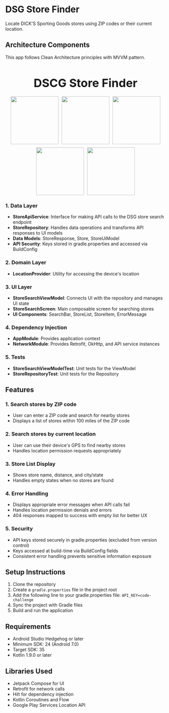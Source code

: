# DSG Store Finder

Locate DICK'S Sporting Goods stores using ZIP codes or their current location.

## Architecture Components

This app follows Clean Architecture principles with MVVM pattern.


<div style="text-align: center;">
  <h1 style="font-size: 36px; margin-bottom: 20px;">DSCG Store Finder</h1>

  <div style="display: flex; justify-content: center; align-items: center; gap: 10px; flex-wrap: wrap;">
    <img src="https://github.com/user-attachments/assets/482286b4-d048-45b4-84cc-333f604f4365" style="width: 150px; height: auto;">
    <img src="https://github.com/user-attachments/assets/1b1b2452-d5ad-428a-8f32-01f2b70ac39b" style="width: 150px; height: auto;">
    <img src="(https://github.com/user-attachments/assets/70ada432-e71f-4a7b-989a-4eb776c73846" style="width: 150px; height: auto;">
    <img src="https://github.com/user-attachments/assets/ff1b8be7-d79e-4662-bae0-0dfbaf861c34" style="width: 150px; height: auto;">
    <img src="https://github.com/user-attachments/assets/88f18f98-e248-4322-bf17-1364f449fa72" style="width: 150px; height: auto;">
  </div>
</div>

### 1. Data Layer
- **StoreApiService**: Interface for making API calls to the DSG store search endpoint
- **StoreRepository**: Handles data operations and transforms API responses to UI models
- **Data Models**: StoreResponse, Store, StoreUiModel
- **API Security**: Keys stored in gradle.properties and accessed via BuildConfig

### 2. Domain Layer
- **LocationProvider**: Utility for accessing the device's location

### 3. UI Layer
- **StoreSearchViewModel**: Connects UI with the repository and manages UI state
- **StoreSearchScreen**: Main composable screen for searching stores
- **UI Components**: SearchBar, StoreList, StoreItem, ErrorMessage

### 4. Dependency Injection
- **AppModule**: Provides application context
- **NetworkModule**: Provides Retrofit, OkHttp, and API service instances

### 5. Tests
- **StoreSearchViewModelTest**: Unit tests for the ViewModel
- **StoreRepositoryTest**: Unit tests for the Repository

## Features

### 1. Search stores by ZIP code
- User can enter a ZIP code and search for nearby stores
- Displays a list of stores within 100 miles of the ZIP code

### 2. Search stores by current location
- User can use their device's GPS to find nearby stores
- Handles location permission requests appropriately

### 3. Store List Display
- Shows store name, distance, and city/state
- Handles empty states when no stores are found

### 4. Error Handling
- Displays appropriate error messages when API calls fail
- Handles location permission denials and errors
- 404 responses mapped to success with empty list for better UX

### 5. Security
- API keys stored securely in gradle.properties (excluded from version control)
- Keys accessed at build-time via BuildConfig fields
- Consistent error handling prevents sensitive information exposure

## Setup Instructions

1. Clone the repository
2. Create a `gradle.properties` file in the project root
3. Add the following line to your gradle.properties file: `API_KEY=code-challenge`
4. Sync the project with Gradle files
5. Build and run the application

## Requirements
- Android Studio Hedgehog or later
- Minimum SDK: 24 (Android 7.0)
- Target SDK: 35
- Kotlin 1.9.0 or later

## Libraries Used
- Jetpack Compose for UI
- Retrofit for network calls
- Hilt for dependency injection
- Kotlin Coroutines and Flow
- Google Play Services Location API
